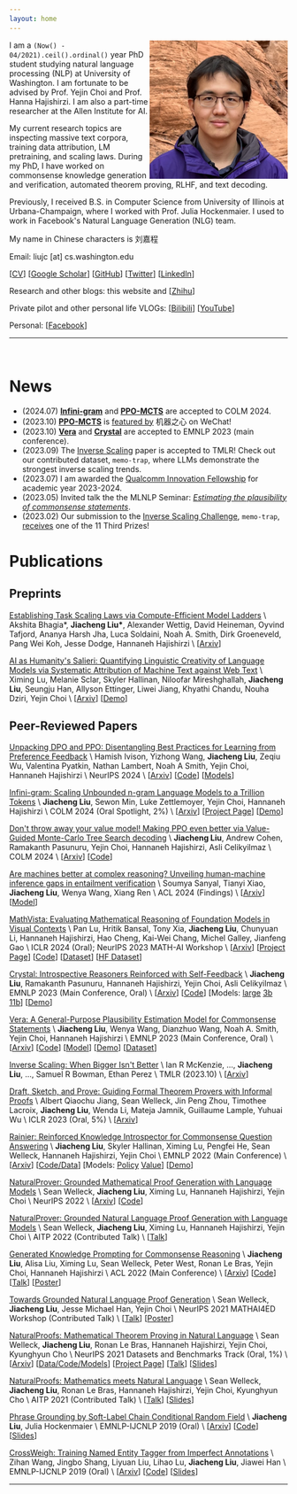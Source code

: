 ```yaml
---
layout: home
---
```


<img src='/assets/Profile.png' width=250 style="float: right;">

I am a `(Now() - 04/2021).ceil().ordinal()` year PhD student studying natural language processing (NLP) at University of Washington.
I am fortunate to be advised by Prof. Yejin Choi and Prof. Hanna Hajishirzi.
I am also a part-time researcher at the Allen Institute for AI.

My current research topics are inspecting massive text corpora, training data attribution, LM pretraining, and scaling laws.
During my PhD, I have worked on commonsense knowledge generation and verification, automated theorem proving, RLHF, and text decoding.

Previously, I received B.S. in Computer Science from University of Illinois at Urbana-Champaign, where I worked with Prof. Julia Hockenmaier.
I used to work in Facebook's Natural Language Generation (NLG) team.

My name in Chinese characters is 刘嘉程

Email: liujc [at] cs.washington.edu

[[CV](/assets/cv/cv.pdf)]
[[Google Scholar](https://scholar.google.com/citations?user=GJfoBZAAAAAJ)]
[[GitHub](https://github.com/liujch1998)]
[[Twitter](https://twitter.com/liujc1998)]
[[LinkedIn](https://www.linkedin.com/in/liujch1998/)]

Research and other blogs: this website and 
[[Zhihu](https://www.zhihu.com/people/liujch1998)]

Private pilot and other personal life VLOGs:
[[Bilibili](https://space.bilibili.com/326361080)]
[[YouTube](https://www.youtube.com/channel/UCG06GwB1IK0bXXrTcRe5Elw)]

Personal:
[[Facebook](https://www.facebook.com/liujch1998/)]

---

<br/>

# News

* (2024.07) [**Infini-gram**](https://arxiv.org/pdf/2401.17377.pdf) and [**PPO-MCTS**](https://arxiv.org/pdf/2309.15028.pdf) are accepted to COLM 2024.
* (2023.10) [**PPO-MCTS**](https://arxiv.org/pdf/2309.15028.pdf) is [featured by](https://mp.weixin.qq.com/s/Zat0cOa5C8S8O5qEEbLcrg) 机器之心 on WeChat!
* (2023.10) [**Vera**](https://arxiv.org/pdf/2305.03695.pdf) and [**Crystal**](https://arxiv.org/pdf/2310.04921.pdf) are accepted to EMNLP 2023 (main conference).
* (2023.09) The [Inverse Scaling](https://arxiv.org/pdf/2306.09479.pdf) paper is accepted to TMLR! Check out our contributed dataset, `memo-trap`, where LLMs demonstrate the strongest inverse scaling trends.
* (2023.07) I am awarded the [Qualcomm Innovation Fellowship](https://www.qualcomm.com/research/university-relations/innovation-fellowship/2023-north-america) for academic year 2023-2024.
* (2023.05) Invited talk the the MLNLP Seminar: [*Estimating the plausibility of commonsense statements*](https://mp.weixin.qq.com/s/yEqKWY8ksX_3NwZ15QXQYw).
* (2023.02) Our submission to the [Inverse Scaling Challenge](https://github.com/inverse-scaling/prize), `memo-trap`, [receives](https://irmckenzie.co.uk/round2) one of the 11 Third Prizes!

# Publications

## Preprints

[Establishing Task Scaling Laws via Compute-Efficient Model Ladders](https://arxiv.org/pdf/2412.04403) \\
Akshita Bhagia*, **Jiacheng Liu\***, Alexander Wettig, David Heineman, Oyvind Tafjord, Ananya Harsh Jha, Luca Soldaini, Noah A. Smith, Dirk Groeneveld, Pang Wei Koh, Jesse Dodge, Hannaneh Hajishirzi \\
[[Arxiv](https://arxiv.org/pdf/2412.04403)]

[AI as Humanity's Salieri: Quantifying Linguistic Creativity of Language Models via Systematic Attribution of Machine Text against Web Text](https://arxiv.org/pdf/2410.04265) \\
Ximing Lu, Melanie Sclar, Skyler Hallinan, Niloofar Mireshghallah, **Jiacheng Liu**, Seungju Han, Allyson Ettinger, Liwei Jiang, Khyathi Chandu, Nouha Dziri, Yejin Choi \\
[[Arxiv](https://arxiv.org/pdf/2410.04265)]
[[Demo](https://huggingface.co/spaces/liujch1998/creativity)]

## Peer-Reviewed Papers

[Unpacking DPO and PPO: Disentangling Best Practices for Learning from Preference Feedback](https://arxiv.org/pdf/2406.09279) \\
Hamish Ivison, Yizhong Wang, **Jiacheng Liu**, Zeqiu Wu, Valentina Pyatkin, Nathan Lambert, Noah A Smith, Yejin Choi, Hannaneh Hajishirzi \\
NeurIPS 2024 \\
[[Arxiv](https://arxiv.org/pdf/2406.09279)]
[[Code](https://github.com/hamishivi/EasyLM)]
[[Models](https://huggingface.co/collections/allenai/tulu-v25-suite-66676520fd578080e126f618)]

[Infini-gram: Scaling Unbounded n-gram Language Models to a Trillion Tokens](https://openreview.net/pdf?id=u2vAyMeLMm) \\
**Jiacheng Liu**, Sewon Min, Luke Zettlemoyer, Yejin Choi, Hannaneh Hajishirzi \\
COLM 2024 (Oral Spotlight, 2%) \\
[[Arxiv](https://arxiv.org/pdf/2401.17377.pdf)]
[[Project Page](https://infini-gram.io/)]
[[Demo](https://hf.co/spaces/liujch1998/infini-gram)]

[Don't throw away your value model! Making PPO even better via Value-Guided Monte-Carlo Tree Search decoding](https://openreview.net/pdf?id=kh9Zt2Ldmn) \\
**Jiacheng Liu**, Andrew Cohen, Ramakanth Pasunuru, Yejin Choi, Hannaneh Hajishirzi, Asli Celikyilmaz \\
COLM 2024 \\
[[Arxiv](https://arxiv.org/pdf/2309.15028.pdf)]
[[Code](https://github.com/liujch1998/ppo-mcts)]

[Are machines better at complex reasoning? Unveiling human-machine inference gaps in entailment verification](https://aclanthology.org/2024.findings-acl.618.pdf) \\
Soumya Sanyal, Tianyi Xiao, **Jiacheng Liu**, Wenya Wang, Xiang Ren \\
ACL 2024 (Findings) \\
[[Arxiv](https://arxiv.org/pdf/2402.03686)]
[[Model](https://huggingface.co/soumyasanyal/nli-entailment-verifier-xxl)]

[MathVista: Evaluating Mathematical Reasoning of Foundation Models in Visual Contexts](https://openreview.net/pdf?id=KUNzEQMWU7) \\
Pan Lu, Hritik Bansal, Tony Xia, **Jiacheng Liu**, Chunyuan Li, Hannaneh Hajishirzi, Hao Cheng, Kai-Wei Chang, Michel Galley, Jianfeng Gao \\
ICLR 2024 (Oral); NeurIPS 2023 MATH-AI Workshop \\
[[Arxiv](https://arxiv.org/pdf/2310.02255.pdf)]
[[Project Page](https://mathvista.github.io)]
[[Code](https://github.com/lupantech/MathVista)]
[[Dataset](https://drive.google.com/file/d/1jX_nKaoDALEttiN1IR0dr89qLVt8yBkO/view)]
[[HF Dataset](https://huggingface.co/datasets/AI4Math/MathVista)]

[Crystal: Introspective Reasoners Reinforced with Self-Feedback](https://aclanthology.org/2023.emnlp-main.708.pdf) \\
**Jiacheng Liu**, Ramakanth Pasunuru, Hannaneh Hajishirzi, Yejin Choi, Asli Celikyilmaz \\
EMNLP 2023 (Main Conference, Oral) \\
[[Arxiv](https://arxiv.org/pdf/2310.04921.pdf)]
[[Code](https://github.com/liujch1998/crystal)]
[Models: [large](https://huggingface.co/liujch1998/crystal-large) [3b](https://huggingface.co/liujch1998/crystal-3b) [11b](https://huggingface.co/liujch1998/crystal-11b)]
[[Demo](https://huggingface.co/spaces/liujch1998/crystal)]

[Vera: A General-Purpose Plausibility Estimation Model for Commonsense Statements](https://aclanthology.org/2023.emnlp-main.81.pdf) \\
**Jiacheng Liu**, Wenya Wang, Dianzhuo Wang, Noah A. Smith, Yejin Choi, Hannaneh Hajishirzi \\
EMNLP 2023 (Main Conference, Oral) \\
[[Arxiv](https://arxiv.org/pdf/2305.03695.pdf)]
[[Code](https://github.com/liujch1998/vera)]
[[Model](https://huggingface.co/liujch1998/vera)]
[[Demo](https://huggingface.co/spaces/liujch1998/vera)]
[[Dataset](https://huggingface.co/datasets/liujch1998/vera_contrib)]

[Inverse Scaling: When Bigger Isn't Better](https://openreview.net/pdf?id=DwgRm72GQF) \\
Ian R McKenzie, ..., **Jiacheng Liu**, ..., Samuel R Bowman, Ethan Perez \\
TMLR (2023.10) \\
[[Arxiv](https://arxiv.org/pdf/2306.09479.pdf)]

[Draft, Sketch, and Prove: Guiding Formal Theorem Provers with Informal Proofs](https://openreview.net/pdf?id=SMa9EAovKMC) \\
Albert Qiaochu Jiang, Sean Welleck, Jin Peng Zhou, Timothee Lacroix, **Jiacheng Liu**, Wenda Li, Mateja Jamnik, Guillaume Lample, Yuhuai Wu \\
ICLR 2023 (Oral, 5%) \\
[[Arxiv](https://arxiv.org/pdf/2210.12283.pdf)]

[Rainier: Reinforced Knowledge Introspector for Commonsense Question Answering](https://aclanthology.org/2022.emnlp-main.611.pdf) \\
**Jiacheng Liu**, Skyler Hallinan, Ximing Lu, Pengfei He, Sean Welleck, Hannaneh Hajishirzi, Yejin Choi \\
EMNLP 2022 (Main Conference) \\
[[Arxiv](https://arxiv.org/pdf/2210.03078.pdf)]
[[Code/Data](https://github.com/liujch1998/rainier)]
[Models: [Policy](https://huggingface.co/liujch1998/rainier-large) [Value](https://huggingface.co/liujch1998/rainier-large-value)]
[[Demo](https://huggingface.co/spaces/liujch1998/rainier)]
<!-- [[Demo](http://qa.cs.washington.edu:14411/)] -->

[NaturalProver: Grounded Mathematical Proof Generation with Language Models](https://papers.nips.cc/paper_files/paper/2022/file/1fc548a8243ad06616eee731e0572927-Paper-Conference.pdf) \\
Sean Welleck, **Jiacheng Liu**, Ximing Lu, Hannaneh Hajishirzi, Yejin Choi \\
NeurIPS 2022 \\
[[Arxiv](https://arxiv.org/pdf/2205.12910.pdf)]
[[Code](https://github.com/wellecks/naturalprover)]

[NaturalProver: Grounded Natural Language Proof Generation with Language Models](http://aitp-conference.org/2022/abstract/AITP_2022_paper_12.pdf) \\
Sean Welleck, **Jiacheng Liu**, Ximing Lu, Hannaneh Hajishirzi, Yejin Choi \\
AITP 2022 (Contributed Talk) \\
[[Talk](http://grid01.ciirc.cvut.cz/~mptp/zoomaitp/2022-09-07/video1696925438.mp4)]

[Generated Knowledge Prompting for Commonsense Reasoning](https://aclanthology.org/2022.acl-long.225.pdf) \\
**Jiacheng Liu**, Alisa Liu, Ximing Lu, Sean Welleck, Peter West, Ronan Le Bras, Yejin Choi, Hannaneh Hajishirzi \\
ACL 2022 (Main Conference) \\
[[Arxiv](https://arxiv.org/pdf/2110.08387.pdf)]
[[Code](https://github.com/liujch1998/GKP)]
[[Talk](https://underline.io/events/284/sessions/10764/lecture/50402-long-generated-knowledge-prompting-for-commonsense-reasoning)]
[[Poster](https://underline.io/events/284/sessions/10764/lecture/50402-long-generated-knowledge-prompting-for-commonsense-reasoning)]

[Towards Grounded Natural Language Proof Generation](https://mathai4ed.github.io/papers/papers/paper_10.pdf) \\
Sean Welleck, **Jiacheng Liu**, Jesse Michael Han, Yejin Choi \\
NeurIPS 2021 MATHAI4ED Workshop (Contributed Talk) \\
[[Talk](https://neurips.cc/virtual/2021/workshop/21828)]
[[Poster](https://mathai4ed.github.io/papers/posters/poster_10.png)]

[NaturalProofs: Mathematical Theorem Proving in Natural Language](https://datasets-benchmarks-proceedings.neurips.cc/paper/2021/file/d9d4f495e875a2e075a1a4a6e1b9770f-Paper-round1.pdf) \\
Sean Welleck, **Jiacheng Liu**, Ronan Le Bras, Hannaneh Hajishirzi, Yejin Choi, Kyunghyun Cho \\
NeurIPS 2021 Datasets and Benchmarks Track (Oral, 1%) \\
[[Arxiv](https://arxiv.org/pdf/2104.01112.pdf)]
[[Data/Code/Models](https://github.com/wellecks/naturalproofs)]
[[Project Page](https://wellecks.github.io/naturalproofs/)]
[[Talk](https://nips.cc/Conferences/2021/ScheduleMultitrack?event=38450)]
[[Slides](https://drive.google.com/file/d/1ZqN_ClsP6Y1_aFVsW_61pcvgcpJ3E4m9/view)]

[NaturalProofs: Mathematics meets Natural Language](http://aitp-conference.org/2021/abstract/paper_4.pdf) \\
Sean Welleck, **Jiacheng Liu**, Ronan Le Bras, Hannaneh Hajishirzi, Yejin Choi, Kyunghyun Cho \\
AITP 2021 (Contributed Talk) \\
[[Talk](http://grid01.ciirc.cvut.cz/~mptp/zoomaitp/2021-09-07a/zoom_1.mp4)]
[[Slides](http://aitp-conference.org/2021/slides/SW.pdf)]

[Phrase Grounding by Soft-Label Chain Conditional Random Field](https://www.aclweb.org/anthology/D19-1515.pdf) \\
**Jiacheng Liu**, Julia Hockenmaier \\
EMNLP-IJCNLP 2019 (Oral) \\
[[Arxiv](https://arxiv.org/pdf/1909.00301.pdf)]
[[Code](https://github.com/liujch1998/SoftLabelCCRF)]
[[Slides](https://drive.google.com/file/d/13KSDMj_CdcmwoiNO-gccDG7OHse5ldtw/view?usp=sharing)]

[CrossWeigh: Training Named Entity Tagger from Imperfect Annotations](https://www.aclweb.org/anthology/D19-1519.pdf) \\
Zihan Wang, Jingbo Shang, Liyuan Liu, Lihao Lu, **Jiacheng Liu**, Jiawei Han \\
EMNLP-IJCNLP 2019 (Oral) \\
[[Arxiv](https://arxiv.org/pdf/1909.01441.pdf)]
[[Code](https://github.com/ZihanWangKi/CrossWeigh)]
[[Slides](https://drive.google.com/file/d/1Q_fhl9ksucJPe2UCcdh47saXjPBgK48H/view?usp=sharing)]

---

<br/>
